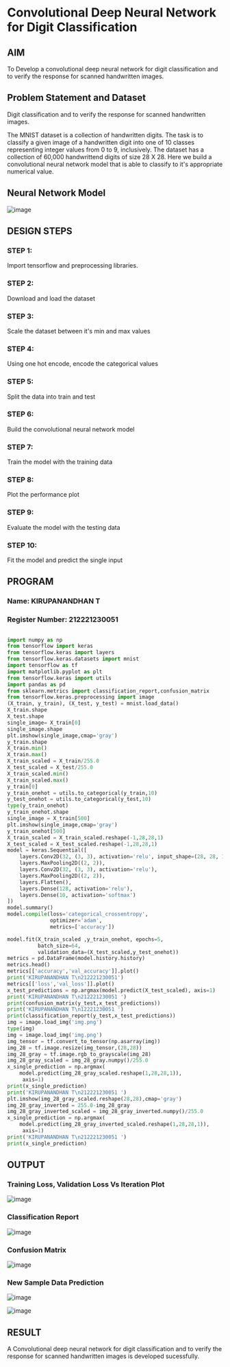 # Convolutional Deep Neural Network for Digit Classification

## AIM

To Develop a convolutional deep neural network for digit classification and to verify the response for scanned handwritten images.

## Problem Statement and Dataset
Digit classification and to verify the response for scanned handwritten images.

The MNIST dataset is a collection of handwritten digits. The task is to classify a given image of a handwritten digit into one of 10 classes representing integer values from 0 to 9, inclusively. The dataset has a collection of 60,000 handwrittend digits of size 28 X 28. Here we build a convolutional neural network model that is able to classify to it's appropriate numerical value.


## Neural Network Model

![image](https://github.com/Kirupanandhan/mnist-classification/assets/94386222/00beae7d-1bd1-4fbb-adbe-fb762ae24264)


## DESIGN STEPS

### STEP 1:
Import tensorflow and preprocessing libraries.

### STEP 2:
Download and load the dataset

### STEP 3:
Scale the dataset between it's min and max values

### STEP 4:
Using one hot encode, encode the categorical values

### STEP 5:
Split the data into train and test

### STEP 6:
Build the convolutional neural network model

### STEP 7:
Train the model with the training data

### STEP 8:
Plot the performance plot

### STEP 9:
Evaluate the model with the testing data

### STEP 10:
Fit the model and predict the single input


## PROGRAM

### Name: KIRUPANANDHAN T
### Register Number: 212221230051 
```python

import numpy as np
from tensorflow import keras
from tensorflow.keras import layers
from tensorflow.keras.datasets import mnist
import tensorflow as tf
import matplotlib.pyplot as plt
from tensorflow.keras import utils
import pandas as pd
from sklearn.metrics import classification_report,confusion_matrix
from tensorflow.keras.preprocessing import image
(X_train, y_train), (X_test, y_test) = mnist.load_data()
X_train.shape
X_test.shape
single_image= X_train[0]
single_image.shape
plt.imshow(single_image,cmap='gray')
y_train.shape
X_train.min()
X_train.max()
X_train_scaled = X_train/255.0
X_test_scaled = X_test/255.0
X_train_scaled.min()
X_train_scaled.max()
y_train[0]
y_train_onehot = utils.to_categorical(y_train,10)
y_test_onehot = utils.to_categorical(y_test,10)
type(y_train_onehot)
y_train_onehot.shape
single_image = X_train[500]
plt.imshow(single_image,cmap='gray')
y_train_onehot[500]
X_train_scaled = X_train_scaled.reshape(-1,28,28,1)
X_test_scaled = X_test_scaled.reshape(-1,28,28,1)
model = keras.Sequential([
    layers.Conv2D(32, (3, 3), activation='relu', input_shape=(28, 28, 1)),
    layers.MaxPooling2D((2, 2)),
    layers.Conv2D(32, (3, 3), activation='relu'),
    layers.MaxPooling2D((2, 2)),
    layers.Flatten(),
    layers.Dense(128, activation='relu'),
    layers.Dense(10, activation='softmax')
])
model.summary()
model.compile(loss='categorical_crossentropy',
              optimizer='adam',
              metrics=['accuracy'])

model.fit(X_train_scaled ,y_train_onehot, epochs=5,
          batch_size=64,
          validation_data=(X_test_scaled,y_test_onehot))
metrics = pd.DataFrame(model.history.history)
metrics.head()
metrics[['accuracy','val_accuracy']].plot()
print('KIRUPANANDHAN T\n212221230051')
metrics[['loss','val_loss']].plot()
x_test_predictions = np.argmax(model.predict(X_test_scaled), axis=1)
print('KIRUPANANDHAN T\n212221230051 ')
print(confusion_matrix(y_test,x_test_predictions))
print('KIRUPANANDHAN T\n12221230051 ')
print(classification_report(y_test,x_test_predictions))
img = image.load_img('img.png')
type(img)
img = image.load_img('img.png')
img_tensor = tf.convert_to_tensor(np.asarray(img))
img_28 = tf.image.resize(img_tensor,(28,28))
img_28_gray = tf.image.rgb_to_grayscale(img_28)
img_28_gray_scaled = img_28_gray.numpy()/255.0
x_single_prediction = np.argmax(
    model.predict(img_28_gray_scaled.reshape(1,28,28,1)),
     axis=1)
print(x_single_prediction)
print('KIRUPANANDHAN T\n212221230051 ')
plt.imshow(img_28_gray_scaled.reshape(28,28),cmap='gray')
img_28_gray_inverted = 255.0-img_28_gray
img_28_gray_inverted_scaled = img_28_gray_inverted.numpy()/255.0
x_single_prediction = np.argmax(
    model.predict(img_28_gray_inverted_scaled.reshape(1,28,28,1)),
     axis=1)
print('KIRUPANANDHAN T\n212221230051 ')
print(x_single_prediction)
```

## OUTPUT

### Training Loss, Validation Loss Vs Iteration Plot

![image](https://github.com/Kirupanandhan/mnist-classification/assets/94386222/99604b7a-6553-4897-8055-0f647285887b)


### Classification Report

![image](https://github.com/Kirupanandhan/mnist-classification/assets/94386222/f86ef557-d785-4ce6-a056-3021eb76c382)


### Confusion Matrix

![image](https://github.com/Kirupanandhan/mnist-classification/assets/94386222/46856b40-b11e-46f0-861d-7d534fff13eb)


### New Sample Data Prediction

![image](https://github.com/Kirupanandhan/mnist-classification/assets/94386222/81190545-0362-45f7-a43a-cb64b025d486)


![image](https://github.com/Kirupanandhan/mnist-classification/assets/94386222/fbad4848-65a4-4f03-bfc7-83d19230ae68)



## RESULT
A Convolutional deep neural network for digit classification and to verify the response for scanned handwritten images is developed sucessfully.
